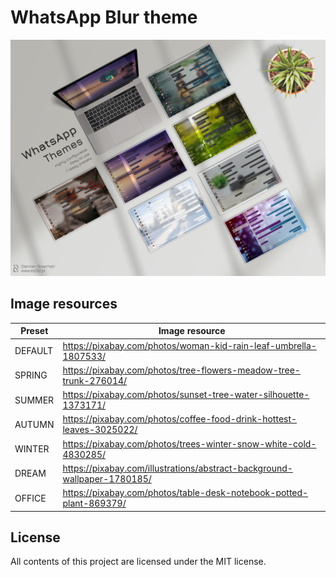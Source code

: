 # WhatsApp Blur theme
![phone](whats-app-theme-poster.jpg)




Image resources
-------

Preset                        | Image resource                                                           
----------------------------- | ------------------------------------------------------------------------  
DEFAULT                       | https://pixabay.com/photos/woman-kid-rain-leaf-umbrella-1807533/                                
SPRING                        | https://pixabay.com/photos/tree-flowers-meadow-tree-trunk-276014/
SUMMER                        | https://pixabay.com/photos/sunset-tree-water-silhouette-1373171/
AUTUMN                        | https://pixabay.com/photos/coffee-food-drink-hottest-leaves-3025022/
WINTER                        | https://pixabay.com/photos/trees-winter-snow-white-cold-4830285/
DREAM                         | https://pixabay.com/illustrations/abstract-background-wallpaper-1780185/
OFFICE                        | https://pixabay.com/photos/table-desk-notebook-potted-plant-869379/


License
-------

All contents of this project are licensed under the MIT license.

